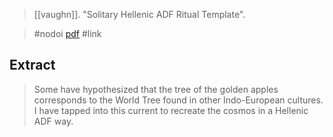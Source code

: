 > [[vaughn]]. "Solitary Hellenic ADF Ritual Template". 

> #nodoi 
> [pdf](a/vaughnIDK-solitary.pdf)
> #link 


## Extract
> Some have hypothesized that the tree of the golden apples corresponds to the World Tree found in other Indo-European cultures. I have tapped into this current to recreate the cosmos in a Hellenic ADF way.